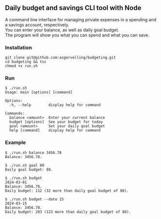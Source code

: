 ## Daily budget and savings CLI tool with Node
A command line interface for managing private expenses
in a spending and a savings account, respectively. \
You can enter your balance, as well as daily goal budget. \
The program will show you what you can spend and what you can save.

### Installation
```
git clone git@github.com:asgervelling/budgeting.git
cd budgeting && tsc
chmod +x run.sh
```

### Run
```
$ ./run.sh
Usage: main [options] [command]

Options:
  -h, --help        display help for command

Commands:
  balance <amount>  Enter your current balance
  budget [options]  See your budget for today
  goal <amount>     Set your daily goal budget
  help [command]    display help for command
```

### Example
```
$ ./run.sh balance 3456.78
Balance: 3456.78.
```
```
$ ./run.sh goal 80
Daily goal budget: 80.
```
```
$ ./run.sh budget
2024-03-01
Balance: 3456.78.
Daily budget: 112 (32 more than daily goal budget of 80).
```
```
$ ./run.sh budget --date 15
2024-03-15
Balance: 3456.78.
Daily budget: 203 (123 more than daily goal budget of 80).
```